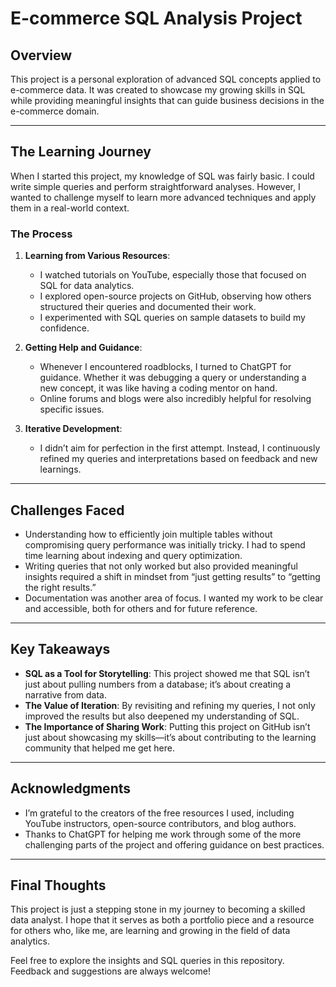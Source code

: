 
# E-commerce SQL Analysis Project

## Overview

This project is a personal exploration of advanced SQL concepts applied to e-commerce data. It was created to showcase my growing skills in SQL while providing meaningful insights that can guide business decisions in the e-commerce domain.

---

## The Learning Journey

When I started this project, my knowledge of SQL was fairly basic. I could write simple queries and perform straightforward analyses. However, I wanted to challenge myself to learn more advanced techniques and apply them in a real-world context.

### The Process
1. **Learning from Various Resources**: 
   - I watched tutorials on YouTube, especially those that focused on SQL for data analytics.
   - I explored open-source projects on GitHub, observing how others structured their queries and documented their work.
   - I experimented with SQL queries on sample datasets to build my confidence.

2. **Getting Help and Guidance**:
   - Whenever I encountered roadblocks, I turned to ChatGPT for guidance. Whether it was debugging a query or understanding a new concept, it was like having a coding mentor on hand.
   - Online forums and blogs were also incredibly helpful for resolving specific issues.

3. **Iterative Development**:
   - I didn’t aim for perfection in the first attempt. Instead, I continuously refined my queries and interpretations based on feedback and new learnings.

---

## Challenges Faced
- Understanding how to efficiently join multiple tables without compromising query performance was initially tricky. I had to spend time learning about indexing and query optimization.
- Writing queries that not only worked but also provided meaningful insights required a shift in mindset from “just getting results” to “getting the right results.”
- Documentation was another area of focus. I wanted my work to be clear and accessible, both for others and for future reference.

---

## Key Takeaways
- **SQL as a Tool for Storytelling**: This project showed me that SQL isn’t just about pulling numbers from a database; it’s about creating a narrative from data.
- **The Value of Iteration**: By revisiting and refining my queries, I not only improved the results but also deepened my understanding of SQL.
- **The Importance of Sharing Work**: Putting this project on GitHub isn’t just about showcasing my skills—it’s about contributing to the learning community that helped me get here.

---

## Acknowledgments
- I’m grateful to the creators of the free resources I used, including YouTube instructors, open-source contributors, and blog authors.
- Thanks to ChatGPT for helping me work through some of the more challenging parts of the project and offering guidance on best practices.

---

## Final Thoughts

This project is just a stepping stone in my journey to becoming a skilled data analyst. I hope that it serves as both a portfolio piece and a resource for others who, like me, are learning and growing in the field of data analytics.

Feel free to explore the insights and SQL queries in this repository. Feedback and suggestions are always welcome!
